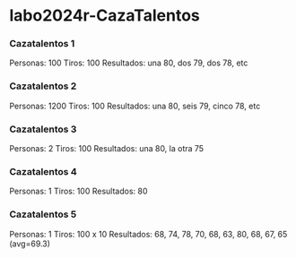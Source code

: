 # labo2024r-CazaTalentos

### Cazatalentos 1
Personas: 100
Tiros: 100
Resultados: una 80, dos 79, dos 78, etc

### Cazatalentos 2
Personas: 1200
Tiros: 100
Resultados: una 80, seis 79, cinco 78, etc

### Cazatalentos 3
Personas: 2
Tiros: 100
Resultados: una 80, la otra 75

### Cazatalentos 4
Personas: 1
Tiros: 100
Resultados: 80

### Cazatalentos 5
Personas: 1
Tiros: 100 x 10
Resultados: 68, 74, 78, 70, 68, 63, 80, 68, 67, 65 (avg=69.3)
